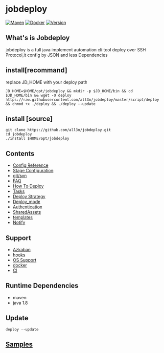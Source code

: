 # jobdeploy

[![Maven](https://github.com/all3n/jobdeploy/actions/workflows/maven.yml/badge.svg)](https://github.com/all3n/jobdeploy/actions/workflows/maven.yml)
[![Docker](https://github.com/all3n/jobdeploy/actions/workflows/docker-image.yml/badge.svg)](https://hub.docker.com/r/jobdeploy/jobdeploy/tags)
[![Version](https://img.shields.io/github/v/release/all3n/jobdeploy?style=social)](https://github.com/all3n/jobdeploy/releases)

## What's is Jobdeploy
jobdeploy is a full java implement automation cli tool deploy over SSH Protocol,it config by JSON and less Dependencies

## install[recommand]
replace JD_HOME with your deploy path

```
JD_HOME=$HOME/opt/jobdeploy && mkdir -p $JD_HOME/bin && cd $JD_HOME/bin && wget -O deploy https://raw.githubusercontent.com/all3n/jobdeploy/master/script/deploy && chmod +x ./deploy && ./deploy --update
```

## install [source]

```
git clone https://github.com/all3n/jobdeploy.git
cd jobdeploy
./install $HOME/opt/jobdeploy
```


## Contents
* [Config Reference](docs/config-reference.md)
* [Stage Configuration](docs/stages.md)
* [git/svn](docs/samples.md)
* [FAQ](docs/faq.md)
* [How To Deploy](docs/how-to-deploy.md)
* [Tasks](docs/tasks.md)
* [Deploy Strategy](docs/strategy.md)
* [Deploy_mode](docs/deploy-mode.md)
* [Authentication](docs/authentication.md)
* [SharedAssets](docs/SharedAssets.md)
* [templates](docs/templates.md)
* [Notify](docs/notify.md)

## Support
* [Azkaban](docs/azkaban.md)
* [hooks](docs/hooks.md)
* [OS Support](docs/os.md)
* [docker](docs/docker.md)
* [CI](docs/ci.md)


## Runtime Dependencies
* maven
* java  1.8

## Update
```
deploy --update
```
## [Samples](https://github.com/all3n/jobdeploy/tree/master/samples)
